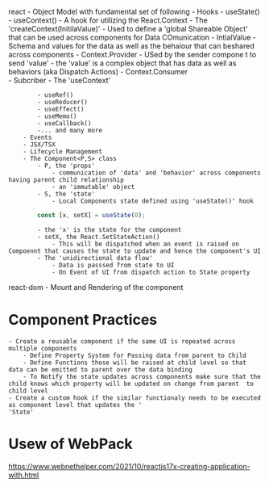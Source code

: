 react
    - Object Model with fundamental set of following
        - Hooks
            - useState()
            - useContext()
                - A hook for utilizing the React.Context
                - The 'createContext(InitilaValue)'
                    - Used to define a 'global Shareable Object' that can be used across components for Data COmunication
                    - IntialValue
                        - Schema and values for the data as well as the behaiour that can beshared across components
                - Context.Provider
                    - USed by the sender compone t to send 'value'
                        - the 'value' is a complex object that has data as well as behaviors (aka Dispatch Actions)
                - Context.Consumer       
                    - Subcriber
                    - The 'useContext' 

            - useRef()
            - useReducer()
            - useEffect()
            - useMemo()
            - useCallback()
            -... and many more
        - Events
        - JSX/TSX
        - Lifecycle Management
        - The Component<P,S> class
            - P, the 'props'
                - communication of 'data' and 'behavior' across components having parent child relationship
                - an 'immutable' object
            - S, the 'state'
                - Local Components state defined using 'useState()' hook
```` javascript
        const [x, setX] = useState(0);
````
            - the 'x' is the state for the component
            - setX, the React.SetStateAction()
                - This will be dispatched when an event is raised on Compoennt that causes the state to update and hence the component's UI
            - The 'unidirectional data flow'
                - Data is passsed from state to UI
                - On Event of UI from dispatch action to State property     
react-dom
    - Mount and Rendering of the component   

# Component Practices
    - Create a reusable component if the same UI is repeated across multiple components
        - Define Property System for Passing data from parent to Child
        - Define Functions those will be raised at child level so that data can be emitted to parent over the data binding
        - To Notify the state updates across components make sure that the child knows which property will be updated on change from parent  to child level 
    - Create a custom hook if the similar functionaly needs to be executed as component level that updates the '
    'State'       

# Usew of WebPack
https://www.webnethelper.com/2021/10/reactjs17x-creating-application-with.html


